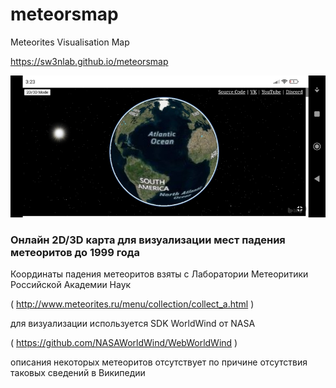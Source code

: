 # meteorsmap
Meteorites Visualisation Map

https://sw3nlab.github.io/meteorsmap

![image](https://raw.githubusercontent.com/sw3nlab/meteorsmap/main/preview.jpg)

### Онлайн 2D/3D карта для визуализации мест падения метеоритов до 1999 года 

Координаты падения метеоритов взяты с Лаборатории Метеоритики Российской Академии Наук

( http://www.meteorites.ru/menu/collection/collect_a.html )


для визуализации используется SDK WorldWind от NASA

( https://github.com/NASAWorldWind/WebWorldWind )



описания некоторых метеоритов отсутствует по причине отсутствия таковых сведений в Википедии

